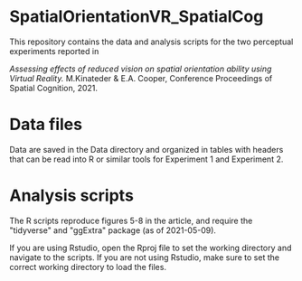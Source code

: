 # SpatialOrientationVR_SpatialCog
This repository contains the data and analysis scripts for the two perceptual experiments reported in 

*Assessing effects of reduced vision on spatial orientation ability using Virtual Reality.* M.Kinateder & E.A. Cooper, Conference Proceedings of Spatial Cognition, 2021.

# Data files
Data are saved in the Data directory and organized in tables with headers that can be read into R or similar tools for Experiment 1 and Experiment 2.

# Analysis scripts
The R scripts reproduce figures 5-8 in the article, and require the "tidyverse" and "ggExtra" package (as of 2021-05-09).

If you are using Rstudio, open the Rproj file to set the working directory and navigate to the scripts. If you are not using Rstudio, make sure to set the correct working directory to load the files.  

